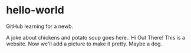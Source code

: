 # hello-world
GitHub learning for a newb.

A joke about chickens and potato soup goes here..
Hi Out There!
This is a website. 
Now we'll add a picture to make it pretty.
Maybe a dog.